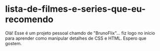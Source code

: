 # lista-de-filmes-e-series-que-eu-recomendo
Olá! Esse é um projeto pessoal chamdo de "BrunoFlix"... fiz logo no início para aprender como manipular detalhes de CSS e HTML. Espero que gostem.
